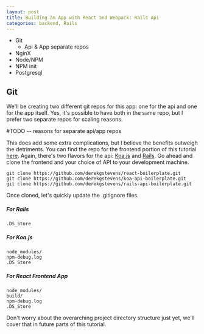 ```yaml
---
layout: post
title: Building an App with React and Webpack: Rails Api
categories: backend, Rails
---
```


* Git
  * Api & App separate repos
* NginX
* Node/NPM
* NPM init
* Postgresql


Git
---

We'll be creating two different git repos for this app: one for the api and one for the app itself. Yes, it's possible to have both in the same repo, but I prefer two separate repos for scaling reasons.

#TODO -- reasons for separate api/app repos

This does add some extra complications, but I believe the benefits outweigh the detriments. You can find the repo for the frontend portion of this tutorial [here](https://github.com/derekgstevens/react-boilerplate). Again, there's two flavors for the api: [Koa.js](https://github.com/derekgstevens/koa-api-boilerplate) and [Rails](https://github.com/derekgstevens/rails-api-boilerplate). Go ahead and clone the frontend and your choice of API to your development machine.

    git clone https://github.com/derekgstevens/react-boilerplate.git
    git clone https://github.com/derekgstevens/koa-api-boilerplate.git
    git clone https://github.com/derekgstevens/rails-api-boilerplate.git

Once cloned, let's quickly update the .gitignore files.

##### For Rails
    .DS_Store

##### For Koa.js
    node_modules/
    npm-debug.log
    .DS_Store

##### For React Frontend App
    node_modules/
    build/
    npm-debug.log
    .DS_Store

Don't worry about the overarching project directory structure just yet, we'll cover that in future parts of this tutorial. 

